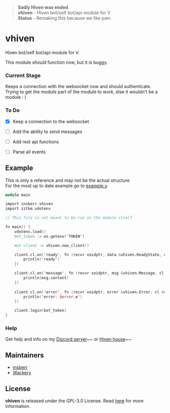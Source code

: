 > **Sadly Hiven was ended**  
> **vhiven** - Hiven bot/self bot/api module for V  
> **Status** - Remaking this because we like pain

# vhiven
Hiven bot/self bot/api module for V.  

This module _should_ function now, but it is buggy.  

### Current Stage
Keeps a connection with the websocket now and should authenticate.  
Trying to get the module part of the module to work, else it wouldn't be a module : )  


### To Do
- [x] Keep a connection to the websocket
- [ ] Add the ability to send messages
- [ ] Add rest api functions
- [ ] Parse all events


## Example
This is only a reference and may not be the actual structure  
For the most up to date example go to [example.v](/testing/example.v)  

```v
module main

import insberr.vhiven
import zztkm.vdotenv

// This file is not meant to be run in the module itself

fn main() {
	vdotenv.load()
    bot_token := os.getenv('TOKEN')

	mut client := vhiven.new_client()

	client.cl.on('ready', fn (recvr voidptr, data &vhiven.ReadyState, cl &vhiven.Client) {
		println('ready')
	})

	client.cl.on('message', fn (recvr voidptr, msg &vhiven.Message, cl &vhiven.Client) {
		println(msg.content)
	})
	
	client.cl.on('error', fn (recvr voidptr, error &vhiven.Error, cl &vhiven.Client) {
		println('error: $error.e')
	})

	client.login(bot_token)
}
```

### Help
Get help and info on my [Discord server](https://discord.gg/gRMbZyU)~~ or [Hiven house](https://hiven.house/4kjf9j)~~


## Maintainers
- [insberr](https://github.com/insberr/)
- [Wackery](https://github.com/webmsgr/)


## License
**vhiven** is released under the GPL-3.0 License. Read [here](/LICENSE) for more information.
